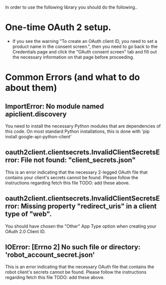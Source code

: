 In order to use the following library you should do the following..

# One-time OAuth 2 setup.

- If you see the warning "To create an OAuth client ID, you need to set a
  product name in the consent screen.", then you need to go back to the
  Credentials page and click the "OAuth consent screen" tab and fill out the
  necessary information on that page before proceeding.


# Common Errors (and what to do about them)

## ImportError: No module named apiclient.discovery

You need to install the necessary Python modules that are dependencies of this
code.  On most standard Python installations, this is done with 'pip install
google-api-python-client'

## oauth2client.clientsecrets.InvalidClientSecretsError: File not found: "client_secrets.json"

This is an error indicating that the necessary 2-legged OAuth file that
contains your client's secrets cannot be found.  Please follow the instructions
regarding fetch this file TODO: add these above.

## oauth2client.clientsecrets.InvalidClientSecretsError: Missing property "redirect_uris" in a client type of "web".

You should have chosen the "Other" App Type option when creating your OAuth 2.0
Client ID.

## IOError: [Errno 2] No such file or directory: 'robot_account_secret.json'

This is an error indicating that the necessary OAuth file that
contains the robot client's secrets cannot be found.  Please follow the instructions regarding fetch this file TODO: add these above.
